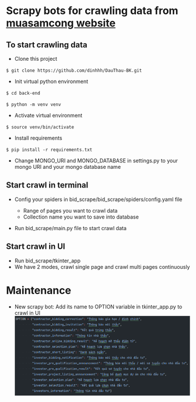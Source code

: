 # Scrapy bots for crawling data from [muasamcong website](http://muasamcong.mpi.gov.vn/)

## To start crawling data
- Clone this project

`$ git clone https://github.com/dinhhh/DauThau-BK.git`

- Init virtual python environment

`$ cd back-end`

`$ python -m venv venv`

- Activate virtual environment

`$ source venv/bin/activate`
 
- Install requirements

`$ pip install -r requirements.txt`

- Change MONGO_URI and MONGO_DATABASE in settings.py to your mongo URI and your mongo database name

## Start crawl in terminal
- Config your spiders in bid_scrape/bid_scrape/spiders/config.yaml file
  - Range of pages you want to crawl data
  - Collection name you want to save into database

- Run bid_scrape/main.py file to start crawl data

## Start crawl in UI
- Run bid_scrape/tkinter_app
- We have 2 modes, crawl single page and crawl multi pages continuously

# Maintenance
- New scrapy bot: Add its name to OPTION variable in tkinter_app.py to crawl in UI ![alt](/back-end/bid_scrape/assets/images/options.png)
